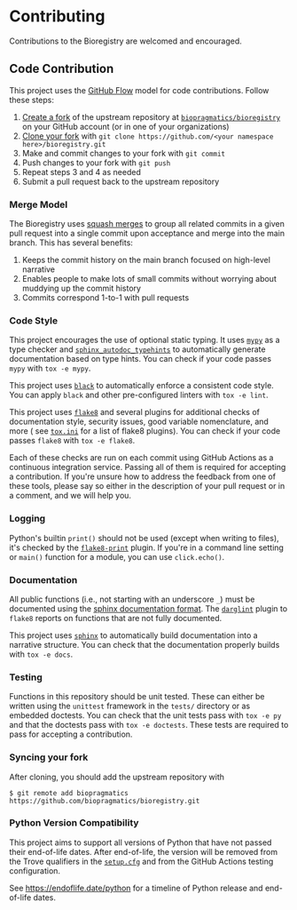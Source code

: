 # Contributing

Contributions to the Bioregistry are welcomed and encouraged.

## Code Contribution

This project uses the [GitHub Flow](https://guides.github.com/introduction/flow)
model for code contributions. Follow these steps:

1. [Create a fork](https://help.github.com/articles/fork-a-repo) of the upstream
   repository
   at [`biopragmatics/bioregistry`](https://github.com/biopragmatics/bioregistry)
   on your GitHub account (or in one of your organizations)
2. [Clone your fork](https://docs.github.com/en/repositories/creating-and-managing-repositories/cloning-a-repository)
   with `git clone https://github.com/<your namespace here>/bioregistry.git`
3. Make and commit changes to your fork with `git commit`
4. Push changes to your fork with `git push`
5. Repeat steps 3 and 4 as needed
6. Submit a pull request back to the upstream repository

### Merge Model

The Bioregistry
uses [squash merges](https://docs.github.com/en/github/collaborating-with-pull-requests/incorporating-changes-from-a-pull-request/about-pull-request-merges#squash-and-merge-your-pull-request-commits)
to group all related commits in a given pull request into a single commit upon
acceptance and merge into the main branch. This has several benefits:

1. Keeps the commit history on the main branch focused on high-level narrative
2. Enables people to make lots of small commits without worrying about muddying
   up the commit history
3. Commits correspond 1-to-1 with pull requests

### Code Style

This project encourages the use of optional static typing. It
uses [`mypy`](http://mypy-lang.org/) as a type checker
and [`sphinx_autodoc_typehints`](https://github.com/agronholm/sphinx-autodoc-typehints)
to automatically generate documentation based on type hints. You can check if
your code passes `mypy` with `tox -e mypy`.

This project uses [`black`](https://github.com/psf/black) to automatically
enforce a consistent code style. You can apply `black` and other pre-configured
linters with `tox -e lint`.

This project uses [`flake8`](https://flake8.pycqa.org) and several plugins for
additional checks of documentation style, security issues, good variable
nomenclature, and more (
see [`tox.ini`](tox.ini) for a list of flake8 plugins). You can check if your
code passes `flake8` with `tox -e flake8`.

Each of these checks are run on each commit using GitHub Actions as a continuous
integration service. Passing all of them is required for accepting a
contribution. If you're unsure how to address the feedback from one of these
tools, please say so either in the description of your pull request or in a
comment, and we will help you.

### Logging

Python's builtin `print()` should not be used (except when writing to files),
it's checked by the
[`flake8-print`](https://github.com/jbkahn/flake8-print) plugin. If you're in a
command line setting or `main()` function for a module, you can use
`click.echo()`.

### Documentation

All public functions (i.e., not starting with an underscore `_`) must be
documented using
the [sphinx documentation format](https://sphinx-rtd-tutorial.readthedocs.io/en/latest/docstrings.html#the-sphinx-docstring-format).
The [`darglint`](https://github.com/terrencepreilly/darglint) plugin to `flake8`
reports on functions that are not fully documented.

This project uses [`sphinx`](https://www.sphinx-doc.org) to automatically build
documentation into a narrative structure. You can check that the documentation
properly builds with `tox -e docs`.

### Testing

Functions in this repository should be unit tested. These can either be written
using the `unittest` framework in the `tests/` directory or as embedded
doctests. You can check that the unit tests pass with `tox -e py` and that the
doctests pass with `tox -e doctests`. These tests are required to pass for
accepting a contribution.

### Syncing your fork

After cloning, you should add the upstream repository with

```shell
$ git remote add biopragmatics https://github.com/biopragmatics/bioregistry.git
```

### Python Version Compatibility

This project aims to support all versions of Python that have not passed their
end-of-life dates. After end-of-life, the version will be removed from the Trove
qualifiers in the [`setup.cfg`](setup.cfg) and from the GitHub Actions testing
configuration.

See https://endoflife.date/python for a timeline of Python release and
end-of-life dates.
